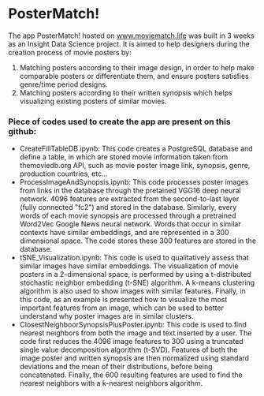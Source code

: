 # PosterMatch!

The app PosterMatch! hosted on www.moviematch.life was built in 3 weeks as an Insight Data Science project.
It is aimed to help designers during the creation process of movie posters by:
  1. Matching posters according to their image design, in order to help make comparable posters or differentiate them, and ensure posters satisfies genre/time period designs.
  2. Matching posters according to their written synopsis which helps visualizing existing posters of similar movies.

### Piece of codes used to create the app are present on this github:

  - CreateFillTableDB.ipynb: This code creates a PostgreSQL database and define a table, in which are stored movie information taken from themoviedb.org API, such as movie poster image link, synopsis, genre, production countries, etc...
  - ProcessImageAndSynopsis.ipynb: This code processes poster images from links in the database through the pretained VGG16 deep neural network. 4096 features are extracted from the second-to-last layer (fully connected "fc2") and stored in the database. Similarly, every words of each movie synopsis are processed through a pretrained Word2Vec Google News neural network. Words that occur in similar contexts have similar embeddings, and are represented in a 300 dimensional space. The code stores these 300 features are stored in the database.
  - tSNE_Visualization.ipynb: This code is used to qualitatively assess that similar images have similar embeddings. The visualization of movie posters in a 2-dimensional space, is performed by using a t-distributed stochastic neighbor embedding (t-SNE) algorithm. A k-means clustering algorithm is also used to show images with similar features. Finally, in this code, as an example is presented how to visualize the most important features from an image, which can be used to better understand why poster images are in similar clusters.
  - ClosestNeighboorSynopsisPlusPoster.ipynb: This code is used to find nearest neighbors from both the image and text inserted by a user. The code first reduces the 4096 image features to 300 using a truncated single value decomposition algorithm (t-SVD). Features of both the image poster and written synopsis are then normalized using standard deviations and the mean of their distributions, before being concatenated. Finally, the 600 resulting features are used to find the nearest neighbors with a k-nearest neighbors algorithm.
